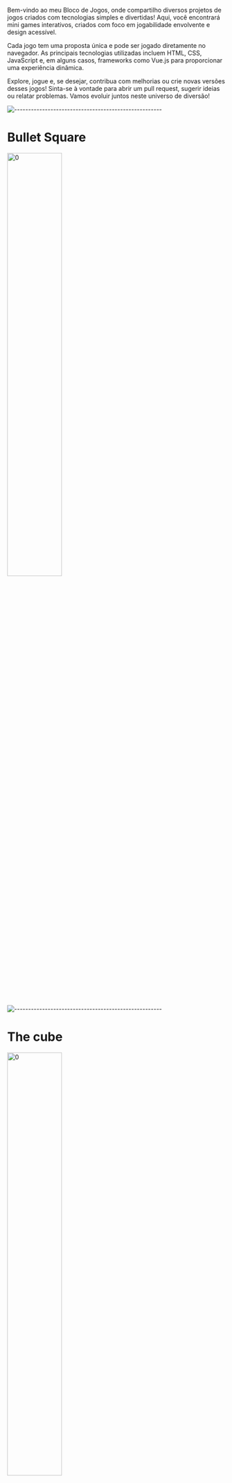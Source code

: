 
Bem-vindo ao meu Bloco de Jogos, onde compartilho diversos projetos de jogos criados com tecnologias simples e divertidas! Aqui, você encontrará mini games interativos, criados com foco em jogabilidade envolvente e design acessível.

Cada jogo tem uma proposta única e pode ser jogado diretamente no navegador. As principais tecnologias utilizadas incluem HTML, CSS, JavaScript e, em alguns casos, frameworks como Vue.js para proporcionar uma experiência dinâmica.

Explore, jogue e, se desejar, contribua com melhorias ou crie novas versões desses jogos! Sinta-se à vontade para abrir um pull request, sugerir ideias ou relatar problemas. Vamos evoluir juntos neste universo de diversão!

![-----------------------------------------------------](https://raw.githubusercontent.com/andreasbm/readme/master/assets/lines/rainbow.png)


# Bullet Square

<img width=50% src="" alt="0">


![-----------------------------------------------------](https://raw.githubusercontent.com/andreasbm/readme/master/assets/lines/rainbow.png)


# The cube 

<img width=50% src="" alt="0">

![-----------------------------------------------------](https://raw.githubusercontent.com/andreasbm/readme/master/assets/lines/rainbow.png)


# The Hero

<img width=50% src="" alt="0">

![-----------------------------------------------------](https://raw.githubusercontent.com/andreasbm/readme/master/assets/lines/rainbow.png)


# SKY gun 

<img width=50% src="" alt="0">




